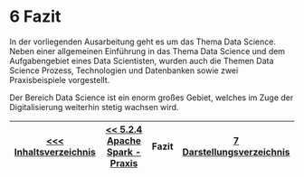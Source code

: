 # 6 Fazit

In der vorliegenden Ausarbeitung geht es um das Thema Data Science. Neben einer allgemeinen Einführung in das Thema Data Science und dem Aufgabengebiet eines Data Scientisten, wurden auch die Themen Data Science Prozess, Technologien und Datenbanken sowie zwei Praxisbeispiele vorgestellt.

Der Bereich Data Science ist ein enorm großes Gebiet, welches im Zuge der Digitalisierung weiterhin stetig wachsen wird.

| [&lt;&lt;&lt; Inhaltsverzeichnis](README.md) | [&lt;&lt; 5.2.4 Apache Spark - Praxis](./Spark/5_2_5_Praxis.md) | Fazit | [7 Darstellungsverzeichnis](darstellungsverzeichnis.md) |
|------------------------------------------------|---------------------------------------------------------------------------------|-------------|-----------------------------------------------------------------|
